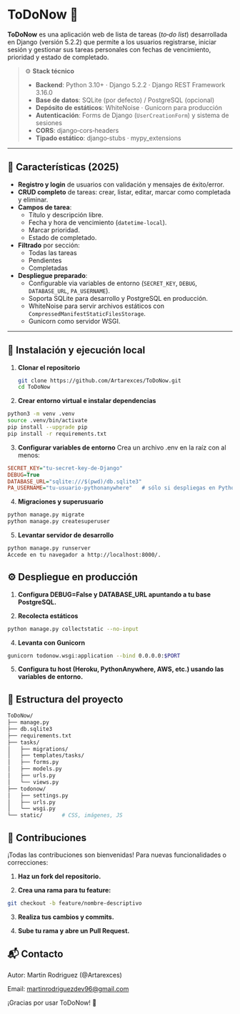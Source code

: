 # ToDoNow 📝

**ToDoNow** es una aplicación web de lista de tareas (*to‑do list*) desarrollada en Django (versión 5.2.2) que permite a los usuarios registrarse, iniciar sesión y gestionar sus tareas personales con fechas de vencimiento, prioridad y estado de completado.  

> ⚙️ **Stack técnico**  
> - **Backend**: Python 3.10+ · Django 5.2.2 · Django REST Framework 3.16.0  
> - **Base de datos**: SQLite (por defecto) / PostgreSQL (opcional)  
> - **Depósito de estáticos**: WhiteNoise · Gunicorn para producción  
> - **Autenticación**: Forms de Django (`UserCreationForm`) y sistema de sesiones  
> - **CORS**: django‑cors‑headers  
> - **Tipado estático**: django‑stubs · mypy_extensions  

---

## 🚀 Características (2025)

- **Registro y login** de usuarios con validación y mensajes de éxito/error.  
- **CRUD completo** de tareas: crear, listar, editar, marcar como completada y eliminar.  
- **Campos de tarea**:  
  - Título y descripción libre.  
  - Fecha y hora de vencimiento (`datetime-local`).  
  - Marcar prioridad.  
  - Estado de completado.  
- **Filtrado** por sección:  
  - Todas las tareas  
  - Pendientes  
  - Completadas  
- **Despliegue preparado**:  
  - Configurable via variables de entorno (`SECRET_KEY`, `DEBUG`, `DATABASE_URL`, `PA_USERNAME`).  
  - Soporta SQLite para desarrollo y PostgreSQL en producción.  
  - WhiteNoise para servir archivos estáticos con `CompressedManifestStaticFilesStorage`.  
  - Gunicorn como servidor WSGI.  

---

## 🔧 Instalación y ejecución local

1. **Clonar el repositorio**  
   
   ```bash
   git clone https://github.com/Artarexces/ToDoNow.git
   cd ToDoNow 
   ```

2. **Crear entorno virtual e instalar dependencias**

```bash
python3 -m venv .venv
source .venv/bin/activate
pip install --upgrade pip
pip install -r requirements.txt
```

3. **Configurar variables de entorno**
  Crea un archivo .env en la raíz con al menos:

```ini
SECRET_KEY="tu-secret-key-de-Django"
DEBUG=True
DATABASE_URL="sqlite:///$(pwd)/db.sqlite3"
PA_USERNAME="tu-usuario-pythonanywhere"   # sólo si despliegas en PythonAnywhere
```

4. **Migraciones y superusuario**

```bash
python manage.py migrate
python manage.py createsuperuser
```

5. **Levantar servidor de desarrollo**

```bash
python manage.py runserver
Accede en tu navegador a http://localhost:8000/.
```

## ⚙️ Despliegue en producción
1. **Configura DEBUG=False y DATABASE_URL apuntando a tu base PostgreSQL.**

2. **Recolecta estáticos**

```bash
python manage.py collectstatic --no-input
```

4. **Levanta con Gunicorn**

```bash
gunicorn todonow.wsgi:application --bind 0.0.0.0:$PORT
```

5. **Configura tu host (Heroku, PythonAnywhere, AWS, etc.) usando las variables de entorno.** 


## 📂 Estructura del proyecto

```bash
ToDoNow/
├── manage.py
├── db.sqlite3
├── requirements.txt
├── tasks/
│   ├── migrations/
│   ├── templates/tasks/
│   ├── forms.py
│   ├── models.py
│   ├── urls.py
│   └── views.py
├── todonow/
│   ├── settings.py
│   ├── urls.py
│   └── wsgi.py
└── static/      # CSS, imágenes, JS
```

## 🤝 Contribuciones
¡Todas las contribuciones son bienvenidas! Para nuevas funcionalidades o correcciones:

1. **Haz un fork del repositorio.**

2. **Crea una rama para tu feature:**
```bash
git checkout -b feature/nombre-descriptivo
```

3. **Realiza tus cambios y commits.**

4. **Sube tu rama y abre un Pull Request.**


## 📬 Contacto
Autor: Martin Rodriguez (@Artarexces)

Email: martinrodriguezdev96@gmail.com

¡Gracias por usar ToDoNow! 🎉